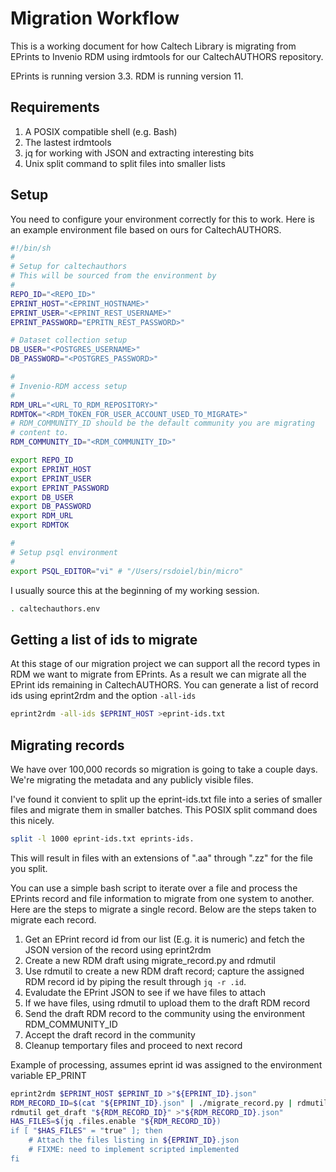 
# Migration Workflow

This is a working document for how Caltech Library is migrating from EPrints to Invenio RDM using irdmtools for our CaltechAUTHORS repository.

EPrints is running version 3.3. RDM is running version 11.

## Requirements

1. A POSIX compatible shell (e.g. Bash)
2. The lastest irdmtools
3. jq for working with JSON and extracting interesting bits
4. Unix split command to split files into smaller lists

## Setup

You need to configure your environment correctly for this to work. Here is an example environment file based on ours for CaltechAUTHORS.

~~~sh
#!/bin/sh
#
# Setup for caltechauthors
# This will be sourced from the environment by 
#
REPO_ID="<REPO_ID>"
EPRINT_HOST="<EPRINT_HOSTNAME>"
EPRINT_USER="<EPRINT_REST_USERNAME>"
EPRINT_PASSWORD="EPRITN_REST_PASSWORD>"

# Dataset collection setup
DB_USER="<POSTGRES_USERNAME>"
DB_PASSWORD="<POSTGRES_PASSWORD>"

#
# Invenio-RDM access setup
#
RDM_URL="<URL_TO_RDM_REPOSITORY>"
RDMTOK="<RDM_TOKEN_FOR_USER_ACCOUNT_USED_TO_MIGRATE>"
# RDM_COMMUNITY_ID should be the default community you are migrating
# content to.
RDM_COMMUNITY_ID="<RDM_COMMUNITY_ID>"

export REPO_ID
export EPRINT_HOST
export EPRINT_USER
export EPRINT_PASSWORD
export DB_USER
export DB_PASSWORD
export RDM_URL
export RDMTOK

#
# Setup psql environment
#
export PSQL_EDITOR="vi" # "/Users/rsdoiel/bin/micro"
~~~

I usually source this at the beginning of my working session.

~~~sh
. caltechauthors.env
~~~

## Getting a list of ids to migrate

At this stage of our migration project we can support all the record types in RDM we want to migrate from EPrints. As a result we can migrate all the EPrint ids remaining in CaltechAUTHORS. You can generate a list of record ids using eprint2rdm and the option `-all-ids`

~~~sh
eprint2rdm -all-ids $EPRINT_HOST >eprint-ids.txt
~~~

## Migrating records

We have over 100,000 records so migration is going to take a couple days. We're migrating the metadata and any publicly visible files.

I've found it convient to split up the eprint-ids.txt file into a series of smaller files and migrate them in smaller batches. This POSIX split command does this nicely.

~~~sh
split -l 1000 eprint-ids.txt eprints-ids.
~~~

This will result in files with an extensions of ".aa" through ".zz" for the file you split.

You can use a simple bash script to iterate over a file and process the EPrints record and file information to migrate from one system to another.  Here are the steps to migrate a single record. Below are the steps taken to migrate each record.

1. Get an EPrint record id from our list (E.g. it is numeric) and fetch the JSON version of the record using eprint2rdm
2. Create a new RDM draft using migrate_record.py and rdmutil
3. Use rdmutil to create a new RDM draft record; capture the assigned RDM record id by piping the result through `jq -r .id`.
4. Evaludate the EPrint JSON to see if we have files to attach
5. If we have files, using rdmutil to upload them to the draft RDM record
6. Send the draft RDM record to the community using the environment RDM_COMMUNITY_ID
7. Accept the draft record in the community
8. Cleanup temportary files and proceed to next record

Example of processing, assumes eprint id was assigned to the environment variable EP_PRINT

~~~sh
eprint2rdm $EPRINT_HOST $EPRINT_ID >"${EPRINT_ID}.json"
RDM_RECORD_ID=$(cat "${EPRINT_ID}.json" | ./migrate_record.py | rdmutil new_record | jq -r .id)
rdmutil get_draft "${RDM_RECORD_ID}" >"${RDM_RECORD_ID}.json"
HAS_FILES=$(jq .files.enable "${RDM_RECORD_ID})
if [ "$HAS_FILES" = "true" ]; then
    # Attach the files listing in ${EPRINT_ID}.json
    # FIXME: need to implement scripted implemented
fi

~~~
